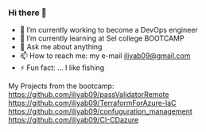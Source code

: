 ### Hi there 👋


- 🔭 I’m currently working to become a DevOps engineer
- 🌱 I’m currently learning at Sel college BOOTCAMP 
- 💬 Ask me about anything
- 📫 How to reach me: my e-mail iliyab09@gmail.com
- ⚡ Fun fact: ... I like fishing


My Projects from the bootcamp:
https://github.com/iliyab09/passValidatorRemote</br>
https://github.com/iliyab09/TerraformForAzure-IaC</br>
https://github.com/iliyab09/confuguration_management</br>
https://github.com/iliyab09/CI-CDazure</br>

